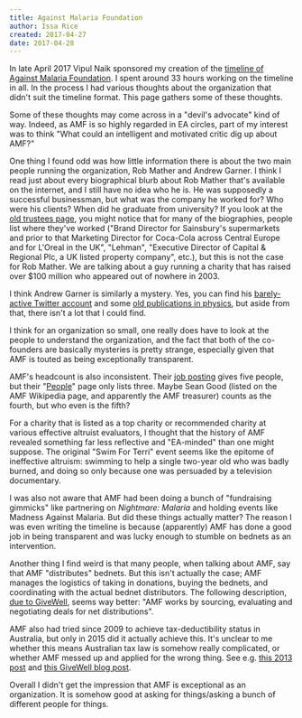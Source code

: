 ```yaml
---
title: Against Malaria Foundation
author: Issa Rice
created: 2017-04-27
date: 2017-04-28
---
```


In late April 2017 Vipul Naik sponsored my creation of the
[timeline of Against Malaria Foundation](https://timelines.issarice.com/wiki/Timeline_of_Against_Malaria_Foundation).
I spent around 33 hours working on the timeline in all.
In the process I had various thoughts about the organization that
didn't suit the timeline format.
This page gathers some of these thoughts.

Some of these thoughts may come across in a "devil's advocate" kind of way.
Indeed, as AMF is so highly regarded in EA circles,
part of my interest was to think "What could an intelligent and motivated
critic dig up about AMF?"

One thing I found odd was how little information there is about the two
main people running the organization, Rob Mather and Andrew Garner.
I think I read just about every biographical blurb about Rob Mather that's
available on the internet, and I still have no idea who he is.
He was supposedly a successful businessman, but what was the company
he worked for?
Who were his clients?
When did he graduate from university?
If you look at the [old trustees page](https://web.archive.org/web/20080310014341/http://www.worldswimagainstmalaria.com:80/aboutus_trustees.aspx#RM),
you might notice that for many of the biographies,
people list where they've worked ("Brand Director for Sainsbury's
supermarkets and prior to that Marketing Director for Coca-Cola
across Central Europe and for L'Oreal in the UK", "Lehman",
"Executive Director of Capital & Regional Plc, a UK listed property
company", etc.), but this is not the case for Rob Mather.
We are talking about a guy running a charity that has raised
over $100 million who appeared out of nowhere in 2003.

I think Andrew Garner is similarly a mystery.
Yes, you can find his [barely-active Twitter account](https://twitter.com/ajgarner)
and some [old publications in physics](https://www.ucl.ac.uk/positron-physics/uclrefyr.html),
but aside from that, there isn't a lot that I could find.

I think for an organization so small,
one really does have to look at the people to understand the organization,
and the fact that both of the co-founders are basically mysteries is
pretty strange, especially given that AMF is touted as being
exceptionally transparent.

AMF's headcount is also inconsistent.
Their [job posting][job] gives five people, but their "[People](https://www.againstmalaria.com/People.aspx)"
page only lists three.
Maybe Sean Good (listed on the AMF Wikipedia page, and apparently the AMF
treasurer) counts as the fourth, but who even is the
fifth?

For a charity that is listed as a top charity or recommended charity at
various effective altruist evaluators,
I thought that the history of AMF revealed something far less reflective
and "EA-minded" than one might suppose.
The original "Swim For Terri" event seems like the epitome of ineffective
altruism: swimming to help a single two-year old who was badly burned,
and doing so only because one was persuaded by a television documentary.

I was also not aware that AMF had been doing a bunch of "fundraising
gimmicks" like partnering on *Nightmare: Malaria* and holding events like
Madness Against Malaria.
But did these things actually matter?
The reason I was even writing the timeline is because (apparently)
AMF has done a good job in being transparent and was lucky enough
to stumble on bednets as an intervention.

Another thing I find weird is that many people, when talking about AMF,
say that AMF "distributes" bednets.
But this isn't actually the case;
AMF manages the logistics of taking in donations,
buying the bednets, and coordinating
with the actual bednet distributors.
The following description, [due to GiveWell](http://blog.givewell.org/2014/12/01/our-updated-top-charities/),
seems way better: "AMF works by sourcing, evaluating and negotiating deals
for net distributions".

AMF also had tried since 2009 to achieve tax-deductibility status in Australia,
but only in 2015 did it actually achieve this.
It's unclear to me whether this means Australian tax law is somehow really
complicated, or whether AMF messed up and applied for the wrong thing.
See e.g. [this 2013 post](https://www.againstmalaria.com/Newsitem.aspx?newsitem=Australia-Situation-regarding-application-by-AMF-%28Australia%29-for-tax-deductible-status)
and [this GiveWell blog post](http://blog.givewell.org/2015/09/08/a-tax-deductible-top-charity-for-australians/).

Overall I didn't get the impression that AMF is exceptional as an organization.
It is somehow good at asking for things/asking a bunch of different people for
things.

[job]: https://www.againstmalaria.com/NewsItem.aspx?newsitem=AMF-is-hiring-IT-Developer "“The current five members of the AMF team are based in their home offices, and it would be ideal if the new IT Developer is able to do the same.”"
